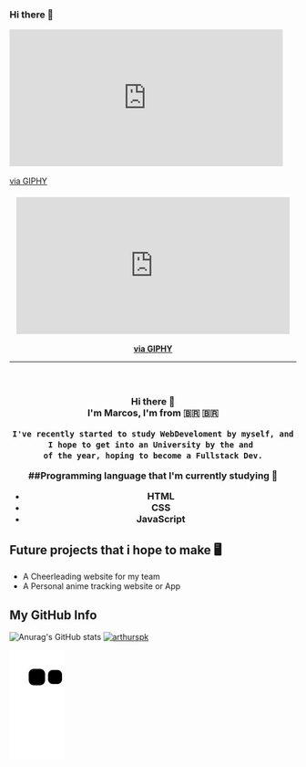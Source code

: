 ### Hi there 👋

<!--
**marcospbritto/marcospbritto** is a ✨ _special_ ✨ repository because its `README.md` (this file) appears on your GitHub profile.

Here are some ideas to get you started:

- 🔭 I’m currently working on ...
- 🌱 I’m currently learning ...
- 👯 I’m looking to collaborate on ...
- 🤔 I’m looking for help with ...
- 💬 Ask me about ...
- 📫 How to reach me: ...
- 😄 Pronouns: ...
- ⚡ Fun fact: ...
-->
<iframe src="https://giphy.com/embed/KxbHmvL3MGcctzlfdX" width="480" height="240" frameBorder="0" class="giphy-embed" allowFullScreen></iframe><p><a href="https://giphy.com/gifs/coelho-fabiocoelho-fpc1987-KxbHmvL3MGcctzlfdX">via GIPHY</a></p>


<h4 align="center">
 
<iframe src="https://giphy.com/embed/KxbHmvL3MGcctzlfdX" width="480" height="240" frameBorder="0" class="giphy-embed" allowFullScreen></iframe><p><a href="https://giphy.com/gifs/coelho-fabiocoelho-fpc1987-KxbHmvL3MGcctzlfdX">via GIPHY</a></p>

<hr>

</h4>

<h3 align="center">  <br>

Hi there 👋 <br> I'm Marcos, I'm from 🇧🇷 :brazil:
<br>
```
I've recently started to study WebDeveloment by myself, and I hope to get into an University by the and 
of the year, hoping to become a Fullstack Dev.
```

##Programming language that I'm currently studying 📝 
 - HTML
 - CSS
 - JavaScript
  
## Future projects that i hope to make :desktop_computer: 
- A Cheerleading website for my team
- A Personal anime tracking website or App

## My GitHub Info
  <!-- <span style="height ">
![Anurag's GitHub stats](https://github-readme-stats.vercel.app/api?username=marcospbritto&show_icons=true&theme=tokyonight)
</span> -->

![Anurag's GitHub stats](https://github-readme-stats.vercel.app/api?username=marcospbritto&show_icons=true&theme=tokyonight)
[![arthurspk](https://github-readme-stats.vercel.app/api/top-langs/?username=marcospbritto&hide=html&layout=compact=true&theme=tokyonight)](https://github.com/arthurspk/)
<!-- ![Top Langs](https://github-readme-stats.vercel.app/api/top-langs/?username=arthurspk&layout=compact&theme=tokyonight) -->
![Snake animation](https://github.com/rafaballerini/rafaballerini/blob/output/github-contribution-grid-snake.svg)
